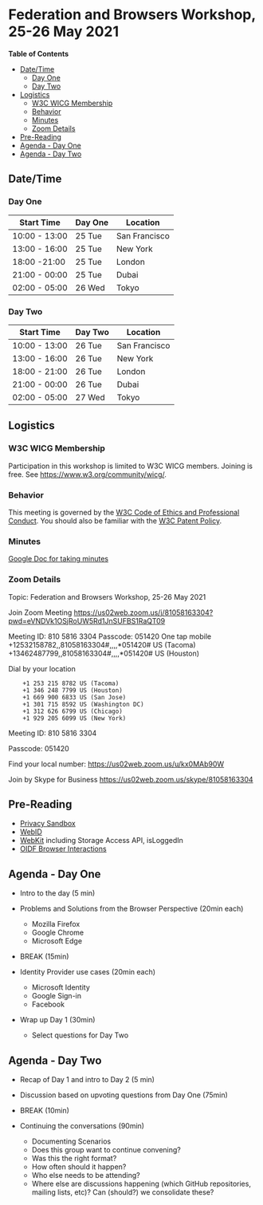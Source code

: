 # Federation and Browsers Workshop, 25-26 May 2021

**Table of Contents**

- [Date/Time](#date-time)
  * [Day One](#day-one)
  * [Day Two](#day-two)
- [Logistics](#logistics)
  * [W3C WICG Membership](#w3c-wicg-membership)
  * [Behavior](#behavior)
  * [Minutes](#minutes)
  * [Zoom Details](#zoom-details)
- [Pre-Reading](#pre-reading)
- [Agenda - Day One](#agenda---day-one)
- [Agenda - Day Two](#agenda---day-two)

## Date/Time

### Day One

| Start Time   | Day One | Location      |
| ------------ | ------ | ------------- |
| 10:00 - 13:00 | 25 Tue | San Francisco |
| 13:00 - 16:00  | 25 Tue | New York      |
| 18:00 -21:00 | 25 Tue | London        |
| 21:00 - 00:00  | 25 Tue | Dubai         |
| 02:00 - 05:00 | 26 Wed | Tokyo        |

### Day Two

| Start Time   | Day Two | Location      |
| ------------ | ------ | ------------- |
| 10:00 - 13:00 | 26 Tue | San Francisco |
| 13:00 - 16:00 | 26 Tue | New York      |
| 18:00 - 21:00 | 26 Tue | London        |
| 21:00 - 00:00 | 26 Tue | Dubai         |
| 02:00 -  05:00  | 27 Wed | Tokyo        |

## Logistics
### W3C WICG Membership
Participation in this workshop is limited to W3C WICG members. Joining is free. See <https://www.w3.org/community/wicg/>.

### Behavior
This meeting is governed by the [W3C Code of Ethics and Professional Conduct](https://www.w3.org/Consortium/cepc/). 
You should also be familiar with the [W3C Patent Policy](https://www.w3.org/Consortium/Patent-Policy-20040205/).

### Minutes
[Google Doc for taking minutes](https://docs.google.com/document/d/1nZt-bU-9FeoaavSuB6KPC7d3vyKuOhnA5QAd8kTN0z0/edit?usp=sharing)

### Zoom Details
Topic: Federation and Browsers Workshop, 25-26 May 2021

Join Zoom Meeting
<https://us02web.zoom.us/j/81058163304?pwd=eVNDVk1OSjRoUW5Rd1JnSUFBS1RaQT09>

Meeting ID: 810 5816 3304
Passcode: 051420
One tap mobile
+12532158782,,81058163304#,,,,*051420# US (Tacoma)
+13462487799,,81058163304#,,,,*051420# US (Houston)

Dial by your location

        +1 253 215 8782 US (Tacoma)
        +1 346 248 7799 US (Houston)
        +1 669 900 6833 US (San Jose)
        +1 301 715 8592 US (Washington DC)
        +1 312 626 6799 US (Chicago)
        +1 929 205 6099 US (New York)

Meeting ID: 810 5816 3304

Passcode: 051420

Find your local number: https://us02web.zoom.us/u/kx0MAb90W

Join by Skype for Business
https://us02web.zoom.us/skype/81058163304



## Pre-Reading
* [Privacy Sandbox](https://www.privacysandbox.com/)
* [WebID](https://github.com/WICG/WebID/) 
* [WebKit](https://webkit.org/blog/category/privacy/) including Storage Access API, isLoggedIn
* [OIDF Browser Interactions](https://github.com/IDBrowserUseCases/docs)


## Agenda - Day One

* Intro to the day (5 min)  

* Problems and Solutions from the Browser Perspective (20min each)
	* Mozilla Firefox
	* Google  Chrome
	* Microsoft Edge 

* BREAK (15min)

* Identity Provider use cases (20min each)
	* Microsoft Identity
	* Google Sign-in 
	* Facebook 

* Wrap up Day 1 (30min)
   * Select questions for Day Two 


## Agenda - Day Two
* Recap of Day 1 and intro to Day 2 (5 min) 

* Discussion based on upvoting questions from Day One (75min)

* BREAK (10min)

* Continuing the conversations (90min)
	* Documenting Scenarios 
	* Does this group want to continue convening?
	* Was this the right format? 
	* How often should it happen?
	* Who else needs to be attending?
	* Where else are discussions happening (which GitHub repositories, mailing lists, etc)? Can (should?) we consolidate these?


